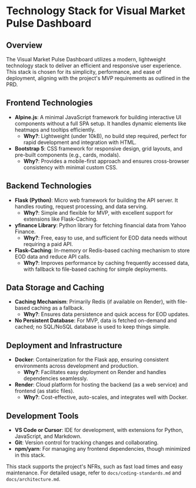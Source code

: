 # Technology Stack for Visual Market Pulse Dashboard

## Overview

The Visual Market Pulse Dashboard utilizes a modern, lightweight technology stack to deliver an efficient and responsive user experience. This stack is chosen for its simplicity, performance, and ease of deployment, aligning with the project's MVP requirements as outlined in the PRD.

## Frontend Technologies

- **Alpine.js**: A minimal JavaScript framework for building interactive UI components without a full SPA setup. It handles dynamic elements like heatmaps and tooltips efficiently.
  - **Why?**: Lightweight (under 10kB), no build step required, perfect for rapid development and integration with HTML.
- **Bootstrap 5**: CSS framework for responsive design, grid layouts, and pre-built components (e.g., cards, modals).
  - **Why?**: Provides a mobile-first approach and ensures cross-browser consistency with minimal custom CSS.

## Backend Technologies

- **Flask (Python)**: Micro web framework for building the API server. It handles routing, request processing, and data serving.
  - **Why?**: Simple and flexible for MVP, with excellent support for extensions like Flask-Caching.
- **yfinance Library**: Python library for fetching financial data from Yahoo Finance.
  - **Why?**: Free, easy to use, and sufficient for EOD data needs without requiring a paid API.
- **Flask-Caching**: In-memory or Redis-based caching mechanism to store EOD data and reduce API calls.
  - **Why?**: Improves performance by caching frequently accessed data, with fallback to file-based caching for simple deployments.

## Data Storage and Caching

- **Caching Mechanism**: Primarily Redis (if available on Render), with file-based caching as a fallback.
  - **Why?**: Ensures data persistence and quick access for EOD updates.
- **No Persistent Database**: For MVP, data is fetched on-demand and cached; no SQL/NoSQL database is used to keep things simple.

## Deployment and Infrastructure

- **Docker**: Containerization for the Flask app, ensuring consistent environments across development and production.
  - **Why?**: Facilitates easy deployment on Render and handles dependencies seamlessly.
- **Render**: Cloud platform for hosting the backend (as a web service) and frontend (as static files).
  - **Why?**: Cost-effective, auto-scales, and integrates well with Docker.

## Development Tools

- **VS Code or Cursor**: IDE for development, with extensions for Python, JavaScript, and Markdown.
- **Git**: Version control for tracking changes and collaborating.
- **npm/yarn**: For managing any frontend dependencies, though minimized in this stack.

This stack supports the project's NFRs, such as fast load times and easy maintenance. For detailed usage, refer to `docs/coding-standards.md` and `docs/architecture.md`.